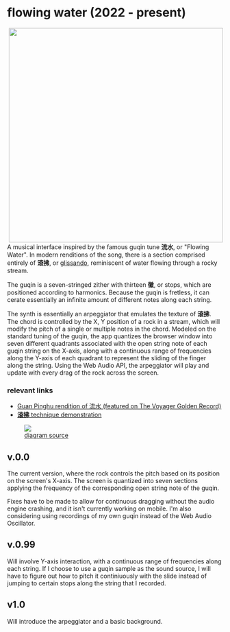# flowing water (2022 - present)

<img align="right" height="500" src="https://user-images.githubusercontent.com/20407156/210085455-d659e877-0fca-4f1c-b4fe-2da4cb486c4a.jpg">


A musical interface inspired by the famous guqin tune **流水**, or "Flowing Water". In modern renditions of the song, there is a
section comprised entirely of **滾拂**, or
[glissando](https://www.youtube.com/watch?v=B8F0G4QEQYg&t=224s), reminiscent of water flowing through a rocky stream.

The guqin is a seven-stringed zither with thirteen **徽**, or stops, which are positioned according to harmonics.  Because the guqin is fretless, it can cerate essentially an infinite amount of different notes along each string.

The synth is essentially an arpeggiator that emulates the texture of
**滾拂**. The chord is controlled by the X, Y position
of a rock in a stream, which will modify the pitch of a single or multiple notes in the chord. Modeled on the standard tuning of the guqin, the app quantizes the browser window into seven different quadrants associated with the open string note of each guqin string on the X-axis, along with a continuous range of frequencies along the Y-axis of each quadrant to represent the sliding of the finger along the string. Using the Web Audio API, the arpeggiator will play and update with every drag of the rock across the screen.


### relevant links

- [Guan Pinghu rendition of 流水 (featured on The Voyager Golden Record)](https://www.youtube.com/watch?v=YHVt-xAaq-4)
- [**滾拂** technique demonstration](https://www.youtube.com/watch?v=84rCZPIMjxM&ab_channel=PeiyouChang)


<figure><img src="https://blog.nyl.io/content/images/2020/12/hui8.png"><figcaption><a href="https://blog.nyl.io/guqin-part-1-harmonics-and-hui/">diagram source</a></figcaption></figure>

## v.0.0

The current version, where the rock controls the pitch based on its position on the screen's X-axis. The screen is quantized into seven sections applying the frequency of the corresponding open string note of the guqin.

Fixes have to be made to allow for continuous dragging without the audio engine crashing, and it isn't currently working on mobile.  I'm also considering using recordings of my own guqin instead of the Web Audio Oscillator.

## v.0.99

Will involve Y-axis interaction, with a
continuous range of frequencies along each string. If I choose to use a guqin sample as the sound source, I will have to figure out how to pitch it continiuously with the slide instead of jumping to certain stops along the string that I recorded.

## v1.0

Will introduce the arpeggiator and a basic background.
